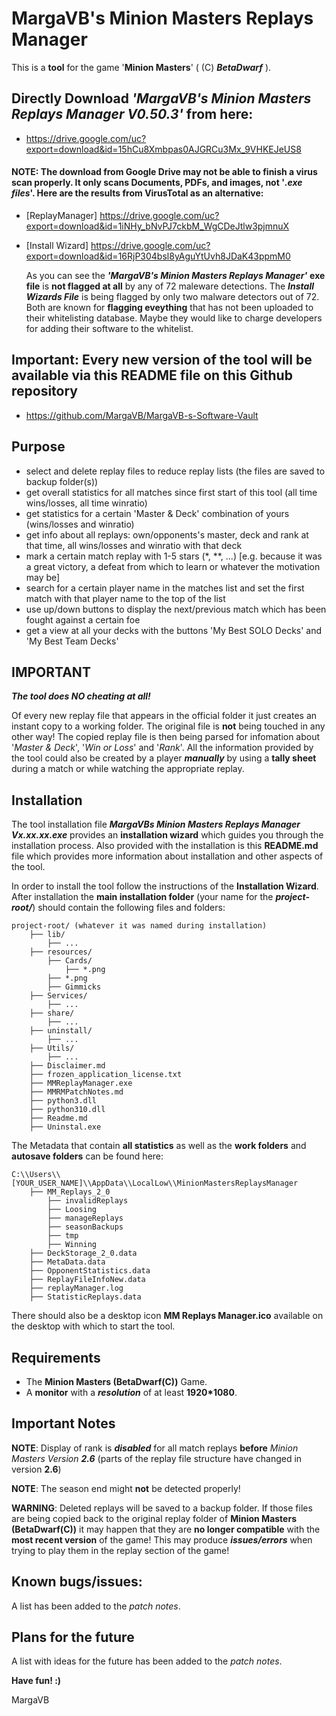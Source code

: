 # MargaVB's Minion Masters Replays Manager

This is a **tool** for the game '**Minion Masters**' ( (C) ***BetaDwarf*** ).

## Directly Download *'MargaVB's Minion Masters Replays Manager **V0.50.3**'* from here:

* https://drive.google.com/uc?export=download&id=15hCu8Xmbpas0AJGRCu3Mx_9VHKEJeUS8

#### NOTE: The download from Google Drive may not be able to finish a virus scan properly. It only scans Documents, PDFs, and images, **not** '***.exe files***'. Here are the results from VirusTotal as an alternative:

* [ReplayManager] https://drive.google.com/uc?export=download&id=1iNHy_bNvPJ7ckbM_WgCDeJtlw3pjmnuX

* [Install Wizard] https://drive.google.com/uc?export=download&id=16RjP304bsl8yAguYtUvh8JDaK43ppmM0

    As you can see the ***'MargaVB's Minion Masters Replays Manager'*** **exe file** is **not flagged at all** by any of 72 maleware detections. The ***Install Wizards File*** is being flagged by only two malware detectors out of 72. Both are known for **flagging eveything** that has not been uploaded to their whitelisting database. Maybe they would like to charge developers for adding their software to the whitelist.

## Important: Every new version of the tool will be available via this README file on this Github repository

* https://github.com/MargaVB/MargaVB-s-Software-Vault

## Purpose
* select and delete replay files to reduce replay lists (the files are saved to backup folder(s))
* get overall statistics for all matches since first start of this tool (all time wins/losses, all time winratio)
* get statistics for a certain 'Master & Deck' combination of yours (wins/losses and winratio)
* get info about all replays: own/opponents's master, deck and rank at that time, all wins/losses and winratio with that deck
* mark a certain match replay with 1-5 stars (*, **, ...) [e.g. because it was a great victory, a defeat from which to learn or whatever the motivation may be]
* search for a certain player name in the matches list and set the first match with that player name to the top of the list
* use up/down buttons to display the next/previous match which has been fought against a certain foe
* get a view at all your decks with the buttons 'My Best SOLO Decks' and 'My Best Team Decks'

## IMPORTANT

***The tool does NO *cheating* at all!***

Of every new replay file that appears in the official folder it just creates an instant copy to a working folder.
The original file is **not** being touched in any other way!
The copied replay file is then being parsed for infomation about '*Master & Deck*', '*Win or Loss*' and '*Rank*'.
All the information provided by the tool could also be created by a player ***manually*** by using a **tally sheet** during a match or while watching the appropriate replay.

## Installation
The tool installation file ***MargaVBs Minion Masters Replays Manager Vx.xx.xx.exe*** provides an **installation wizard** which guides you through the installation process. Also provided with the installation is this **README.md** file which provides more information about installation and other aspects of the tool.

In order to install the tool follow the instructions of the **Installation Wizard**.
After installation the **main installation folder** (your name for the ***project-root/***) should contain the following files and folders:
```
project-root/ (whatever it was named during installation)
    ├── lib/
        ├── ...
    ├── resources/
        ├── Cards/
            ├── *.png
        ├── *.png
        ├── Gimmicks
    ├── Services/
        ├── ...
    ├── share/
        ├── ...
    ├── uninstall/
        ├── ...
    ├── Utils/
        ├── ...
    ├── Disclaimer.md
    ├── frozen_application_license.txt
    ├── MMReplayManager.exe
    ├── MMRMPatchNotes.md
    ├── python3.dll
    ├── python310.dll
    ├── Readme.md
    ├── Uninstal.exe
```

The Metadata that contain **all statistics** as well as the **work folders** and **autosave folders** can be found here:

```
C:\\Users\\[YOUR_USER_NAME]\\AppData\\LocalLow\\MinionMastersReplaysManager
    ├── MM_Replays_2_0
        ├── invalidReplays
        ├── Loosing
        ├── manageReplays
        ├── seasonBackups
        ├── tmp
        ├── Winning
    ├── DeckStorage_2_0.data
    ├── MetaData.data
    ├── OpponentStatistics.data
    ├── ReplayFileInfoNew.data
    ├── replayManager.log
    ├── StatisticReplays.data
```

There should also be a desktop icon **MM Replays Manager.ico** available on the desktop with which to start the tool.

## Requirements
* The **Minion Masters (BetaDwarf(C))** Game.
* A **monitor** with a ***resolution*** of at least **1920*1080**.

## Important Notes

**NOTE**: Display of rank is ***disabled*** for all match replays **before** *Minion Masters Version **2.6*** (parts of the replay file structure have changed in version **2.6**)

**NOTE**: The season end might **not** be detected properly!

**WARNING**: Deleted replays will be saved to a backup folder. If those files are being copied back to the original replay folder of **Minion Masters (BetaDwarf(C))** it may happen that they are **no longer compatible** with the **most recent version** of the game! This may produce ***issues/errors*** when trying to play them in the replay section of the game!

## Known bugs/issues:
A list has been added to the *patch notes*.

## Plans for the future
A list with ideas for the future has been added to the *patch notes*.

**Have fun! :)**

MargaVB

